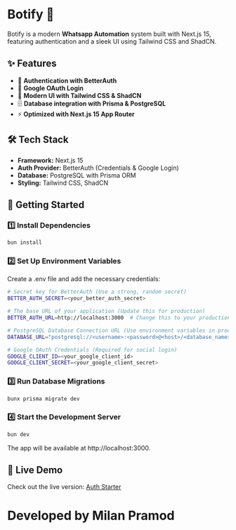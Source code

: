 # Botify 🚀

Botify is a modern **Whatsapp Automation** system built with Next.js 15, featuring authentication  and a sleek UI using Tailwind CSS and ShadCN.

## ✨ Features

- 🔐 **Authentication with BetterAuth**
- 🔑 **Google OAuth Login**
- 🎨 **Modern UI with Tailwind CSS & ShadCN**
- 🗄️ **Database integration with Prisma & PostgreSQL**
- ⚡ **Optimized with Next.js 15 App Router**

## 🛠️ Tech Stack

- **Framework:** Next.js 15
- **Auth Provider:** BetterAuth (Credentials & Google Login)
- **Database:** PostgreSQL with Prisma ORM
- **Styling:** Tailwind CSS, ShadCN

## 🚀 Getting Started

### 1️⃣ Install Dependencies

```bash
bun install
```


### 2️⃣ Set Up Environment Variables
Create a .env file and add the necessary credentials:

```bash
# Secret key for BetterAuth (Use a strong, random secret)
BETTER_AUTH_SECRET=<your_better_auth_secret>

# The base URL of your application (Update this for production)
BETTER_AUTH_URL=http://localhost:3000  # Change this to your production domain in deployment

# PostgreSQL Database Connection URL (Use environment variables in production)
DATABASE_URL="postgresql://<username>:<password>@<host>/<database_name>?sslmode=require"

# Google OAuth Credentials (Required for social login)
GOOGLE_CLIENT_ID=<your_google_client_id>
GOOGLE_CLIENT_SECRET=<your_google_client_secret>
```


### 3️⃣ Run Database Migrations

```bash
bunx prisma migrate dev
```


### 4️⃣ Start the Development Server

```bash
bun dev
```

The app will be available at http://localhost:3000.

## 🔗 Live Demo
Check out the live version: [Auth Starter](https://better-auth-livid.vercel.app/)


# Developed by Milan Pramod

